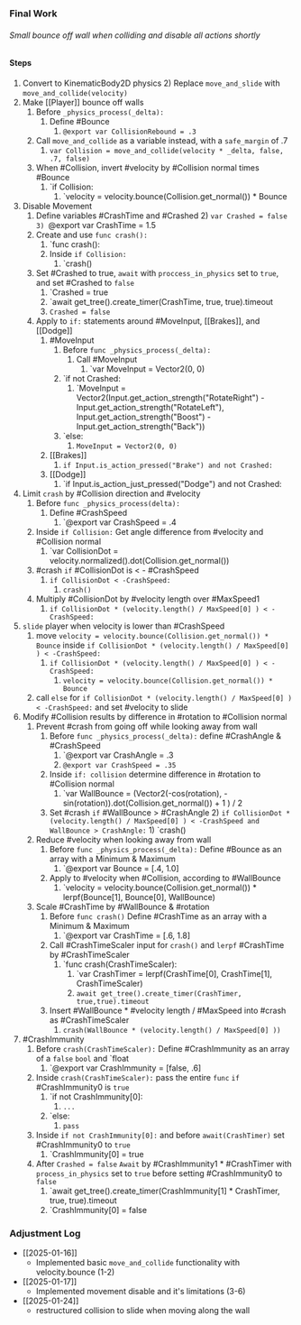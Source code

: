 ### Final Work
###### Small bounce off wall when colliding and disable all actions shortly

#### Steps
1) Convert to KinematicBody2D physics
	2) Replace `move_and_slide` with `move_and_collide(velocity)`
2) Make [[Player]] bounce off walls
	1) Before `_physics_process(_delta):`
		1) Define #Bounce
			1) `@export var CollisionRebound = .3`
	2) Call `move_and_collide` as a variable instead, with a `safe_margin` of .7
		1) `var Collision = move_and_collide(velocity * _delta, false, .7, false)`
	3) When #Collision, invert #velocity by #Collision normal times #Bounce
		1) `if Collision:
			1) `velocity = velocity.bounce(Collision.get_normal()) * Bounce
3) Disable Movement
	1) Define variables #CrashTime and #Crashed
		2) `var Crashed = false
		3) `@export var CrashTime = 1.5
	2) Create and use `func crash():`
		1) `func crash():
		2) Inside `if Collision:` 
			1) `crash()
	3) Set #Crashed to true, `await` with `proccess_in_physics` set to `true`, and set #Crashed to `false`
		1) `Crashed = true
		2) `await get_tree().create_timer(CrashTime, true, true).timeout
		3) `Crashed = false`
	4) Apply to `if:` statements around #MoveInput, [[Brakes]], and [[Dodge]]
		1) #MoveInput 
			1) Before `func _physics_process(_delta):`
				1) Call #MoveInput
					1) `var MoveInput = Vector2(0, 0)
			2) `if not Crashed:
				1) `MoveInput = Vector2(Input.get_action_strength("RotateRight") - Input.get_action_strength("RotateLeft"), Input.get_action_strength("Boost") - Input.get_action_strength("Back"))
			3) `else:
				1) `MoveInput = Vector2(0, 0)`
		2) [[Brakes]]
			1) `if Input.is_action_pressed("Brake") and not Crashed:`
		3) [[Dodge]]
			1) `if Input.is_action_just_pressed("Dodge") and not Crashed:
4) Limit `crash` by #Collision direction and #velocity
	1) Before `func _physics_process(delta):`
		1) Define #CrashSpeed
			1) `@export var CrashSpeed = .4
	2) Inside `if Collision:` Get angle difference from #velocity and #Collision normal
		1) `var CollisionDot = velocity.normalized().dot(Collision.get_normal())
	3) #crash `if` #CollisionDot is <  - #CrashSpeed
		1) `if CollisionDot < -CrashSpeed:`
			1) `crash()`
	4) Multiply #CollisionDot  by #velocity length over #MaxSpeed1
		1) `if CollisionDot * (velocity.length() / MaxSpeed[0] ) < -CrashSpeed:`
5) `slide` player when velocity is lower than #CrashSpeed 
	1) move `velocity = velocity.bounce(Collision.get_normal()) * Bounce` inside ``if CollisionDot * (velocity.length() / MaxSpeed[0] ) < -CrashSpeed:``
		1) `if CollisionDot * (velocity.length() / MaxSpeed[0] ) < -CrashSpeed:`
			1) `velocity = velocity.bounce(Collision.get_normal()) * Bounce` 
	2) call `else` for `if CollisionDot * (velocity.length() / MaxSpeed[0] ) < -CrashSpeed:` and set #velocity to slide
6) Modify #Collision results by difference in #rotation to #Collision normal
	1) Prevent #crash from going off while looking away from wall
		1) Before `func _physics_process(_delta):` define #CrashAngle & #CrashSpeed
			1) `@export var CrashAngle = .3
			2) `@export var CrashSpeed = .35`
		2) Inside `if: collision` determine difference in #rotation to #Collision normal
			1) `var WallBounce = (Vector2(-cos(rotation), -sin(rotation)).dot(Collision.get_normal()) + 1 ) / 2
		3) Set #crash `if` #WallBounce > #CrashAngle
			2) `if CollisionDot * (velocity.length() / MaxSpeed[0] ) < -CrashSpeed and WallBounce > CrashAngle:`
				1) `crash()
	2) Reduce #velocity when looking away from wall
		1) Before `func _physics_process(_delta):` Define #Bounce as an array with a Minimum & Maximum
			1) `@export var Bounce = [.4, 1.0]
		2) Apply to #velocity when #Collision, according to #WallBounce 
			1) `velocity = velocity.bounce(Collision.get_normal()) * lerpf(Bounce[1], Bounce[0], WallBounce)
	3) Scale #CrashTime by #WallBounce & #rotation
		1) Before `func crash()` Define #CrashTime as an array with a Minimum & Maximum
			1) `@export var CrashTime = [.6, 1.8]
		2) Call #CrashTimeScaler input for `crash()` and `lerpf` #CrashTime by #CrashTimeScaler
			1) `func crash(CrashTimeScaler):
				1) `var CrashTimer = lerpf(CrashTime[0], CrashTime[1], CrashTimeScaler)
				2) `await get_tree().create_timer(CrashTimer, true,true).timeout`
		3) Insert #WallBounce * #velocity length / #MaxSpeed into #crash as #CrashTimeScaler
			1) `crash(WallBounce * (velocity.length() / MaxSpeed[0] )) `
7) #CrashImmunity
	1) Before `crash(CrashTimeScaler):` Define #CrashImmunity as an array of a `false` `bool` and `float
		1) `@export var CrashImmunity = [false, .6]
	2) Inside `crash(CrashTimeScaler):` pass the entire `func` `if` #CrashImmunity0 is `true`
		1) `if not CrashImmunity[0]:
			1) `...`
		2) `else:
			1) `pass`
	3) Inside `if not CrashImmunity[0]:` and before `await(CrashTimer)` set #CrashImmunity0 to `true`
		1) `CrashImmunity[0] = true
	4) After `Crashed = false` `Await` by #CrashImmunity1 * #CrashTimer with `process_in_physics` set to `true` before setting #CrashImmunity0 to `false`
		1) `await get_tree().create_timer(CrashImmunity[1] * CrashTimer, true, true).timeout
		2) `CrashImmunity[0] = false

### Adjustment Log
- [[2025-01-16]]
	- Implemented basic `move_and_collide` functionality with velocity.bounce (1-2)
- [[2025-01-17]]
	- Implemented movement disable and it's limitations (3-6)
- [[2025-01-24]]
	- restructured collision to slide when moving along the wall